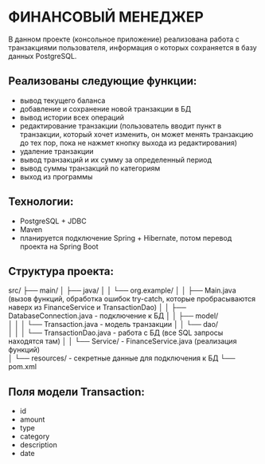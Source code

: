 # ФИНАНСОВЫЙ МЕНЕДЖЕР

В данном проекте (консольное приложение) реализована работа с транзакциями пользователя, информация о которых сохраняется в базу данных PostgreSQL.

## Реализованы следующие функции:
- вывод текущего баланса
- добавление и сохранение новой транзакции в БД
- вывод истории всех операций
- редактирование транзакции (пользователь вводит пункт в транзакции, который хочет изменить, он может менять транзакцию до тех пор, пока не нажмет кнопку выхода из редактирования)
- удаление транзакции
- вывод транзакций и их сумму за определенный период
- вывод суммы транзакций по категориям
- выход из программы

## Технологии:
- PostgreSQL + JDBC
- Maven
- планируется подключение Spring + Hibernate, потом перевод проекта на Spring Boot

## Структура проекта:
src/
├── main/
│   ├── java/
│   │   └── org.example/
│   │       ├── Main.java (вызов функций, обработка ошибок try-catch, которые пробрасываются наверх из FinanceService и TransactionDao)
│   │       ├── DatabaseConnection.java - подключение к БД
│   │       ├── model/    
│   │       │   └── Transaction.java - модель транзакции
│   │       └── dao/   
│   │       │   └── TransactionDao.java - работа с БД (все SQL запросы находятся там)
│   │       └── Service/ - FinanceService.java (реализация функций)      
│   └── resources/ - секретные данные для подключения к БД
└── pom.xml    

## Поля модели Transaction:
- id
- amount
- type
- category
- description
- date 
